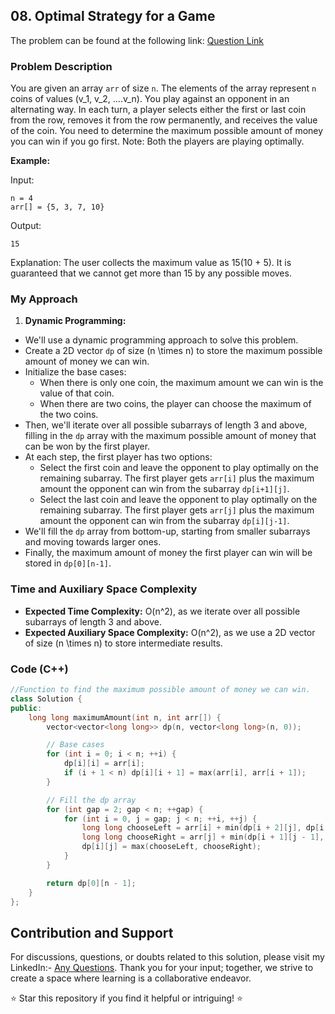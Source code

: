 ## 08. Optimal Strategy for a Game

The problem can be found at the following link: [Question Link](https://www.geeksforgeeks.org/problems/optimal-strategy-for-a-game-1587115620/1)

### Problem Description

You are given an array `arr` of size `n`. The elements of the array represent `n` coins of values \(v_1, v_2, ....v_n\). You play against an opponent in an alternating way. In each turn, a player selects either the first or last coin from the row, removes it from the row permanently, and receives the value of the coin. You need to determine the maximum possible amount of money you can win if you go first. Note: Both the players are playing optimally.

**Example:**

Input:
```
n = 4
arr[] = {5, 3, 7, 10}
```
Output: 
```
15
```
Explanation: The user collects the maximum value as 15(10 + 5). It is guaranteed that we cannot get more than 15 by any possible moves.

### My Approach

1. **Dynamic Programming:**
- We'll use a dynamic programming approach to solve this problem.
- Create a 2D vector `dp` of size \(n \times n\) to store the maximum possible amount of money we can win.
- Initialize the base cases:
  - When there is only one coin, the maximum amount we can win is the value of that coin.
  - When there are two coins, the player can choose the maximum of the two coins.
- Then, we'll iterate over all possible subarrays of length 3 and above, filling in the `dp` array with the maximum possible amount of money that can be won by the first player.
- At each step, the first player has two options: 
  - Select the first coin and leave the opponent to play optimally on the remaining subarray. The first player gets `arr[i]` plus the maximum amount the opponent can win from the subarray `dp[i+1][j]`.
  - Select the last coin and leave the opponent to play optimally on the remaining subarray. The first player gets `arr[j]` plus the maximum amount the opponent can win from the subarray `dp[i][j-1]`.
- We'll fill the `dp` array from bottom-up, starting from smaller subarrays and moving towards larger ones.
- Finally, the maximum amount of money the first player can win will be stored in `dp[0][n-1]`.

### Time and Auxiliary Space Complexity

- **Expected Time Complexity:** O(n^2), as we iterate over all possible subarrays of length 3 and above.
- **Expected Auxiliary Space Complexity:** O(n^2), as we use a 2D vector of size \(n \times n\) to store intermediate results.

### Code (C++)

```cpp
//Function to find the maximum possible amount of money we can win.
class Solution {
public:
    long long maximumAmount(int n, int arr[]) {
        vector<vector<long long>> dp(n, vector<long long>(n, 0));

        // Base cases
        for (int i = 0; i < n; ++i) {
            dp[i][i] = arr[i];
            if (i + 1 < n) dp[i][i + 1] = max(arr[i], arr[i + 1]);
        }

        // Fill the dp array
        for (int gap = 2; gap < n; ++gap) {
            for (int i = 0, j = gap; j < n; ++i, ++j) {
                long long chooseLeft = arr[i] + min(dp[i + 2][j], dp[i + 1][j - 1]);
                long long chooseRight = arr[j] + min(dp[i + 1][j - 1], dp[i][j - 2]);
                dp[i][j] = max(chooseLeft, chooseRight);
            }
        }

        return dp[0][n - 1];
    }
};
```

## Contribution and Support

For discussions, questions, or doubts related to this solution, please visit my LinkedIn:- [Any Questions](https://www.linkedin.com/in/het-patel-8b110525a/).
Thank you for your input; together, we strive to create a space where learning is a collaborative endeavor.

⭐ Star this repository if you find it helpful or intriguing! ⭐
